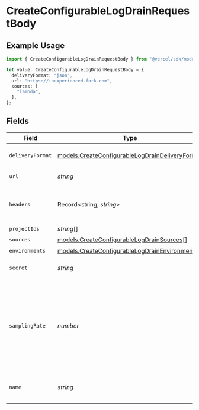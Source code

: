 # CreateConfigurableLogDrainRequestBody

## Example Usage

```typescript
import { CreateConfigurableLogDrainRequestBody } from "@vercel/sdk/models/createconfigurablelogdrainop.js";

let value: CreateConfigurableLogDrainRequestBody = {
  deliveryFormat: "json",
  url: "https://inexperienced-fork.com",
  sources: [
    "lambda",
  ],
};
```

## Fields

| Field                                                                                                             | Type                                                                                                              | Required                                                                                                          | Description                                                                                                       | Example                                                                                                           |
| ----------------------------------------------------------------------------------------------------------------- | ----------------------------------------------------------------------------------------------------------------- | ----------------------------------------------------------------------------------------------------------------- | ----------------------------------------------------------------------------------------------------------------- | ----------------------------------------------------------------------------------------------------------------- |
| `deliveryFormat`                                                                                                  | [models.CreateConfigurableLogDrainDeliveryFormat](../models/createconfigurablelogdraindeliveryformat.md)          | :heavy_check_mark:                                                                                                | The delivery log format                                                                                           | json                                                                                                              |
| `url`                                                                                                             | *string*                                                                                                          | :heavy_check_mark:                                                                                                | The log drain url                                                                                                 |                                                                                                                   |
| `headers`                                                                                                         | Record<string, *string*>                                                                                          | :heavy_minus_sign:                                                                                                | Headers to be sent together with the request                                                                      |                                                                                                                   |
| `projectIds`                                                                                                      | *string*[]                                                                                                        | :heavy_minus_sign:                                                                                                | N/A                                                                                                               |                                                                                                                   |
| `sources`                                                                                                         | [models.CreateConfigurableLogDrainSources](../models/createconfigurablelogdrainsources.md)[]                      | :heavy_check_mark:                                                                                                | N/A                                                                                                               |                                                                                                                   |
| `environments`                                                                                                    | [models.CreateConfigurableLogDrainEnvironments](../models/createconfigurablelogdrainenvironments.md)[]            | :heavy_minus_sign:                                                                                                | N/A                                                                                                               |                                                                                                                   |
| `secret`                                                                                                          | *string*                                                                                                          | :heavy_minus_sign:                                                                                                | Custom secret of log drain                                                                                        |                                                                                                                   |
| `samplingRate`                                                                                                    | *number*                                                                                                          | :heavy_minus_sign:                                                                                                | The sampling rate for this log drain. It should be a percentage rate between 0 and 100. With max 2 decimal points |                                                                                                                   |
| `name`                                                                                                            | *string*                                                                                                          | :heavy_minus_sign:                                                                                                | The custom name of this log drain.                                                                                |                                                                                                                   |